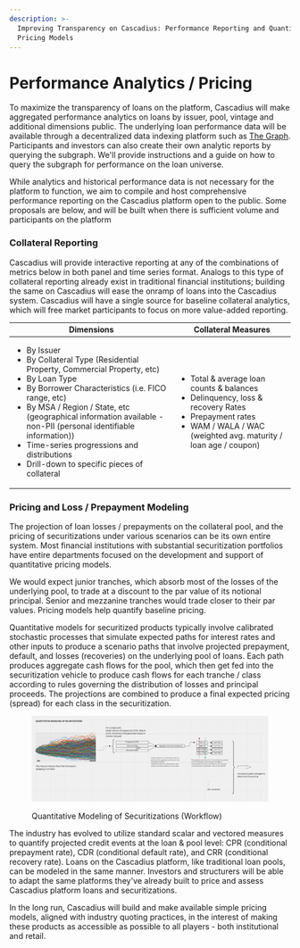 ```yaml
---
description: >-
  Improving Transparency on Cascadius: Performance Reporting and Quantitative
  Pricing Models
---
```


# Performance Analytics / Pricing

To maximize the transparency of loans on the platform, Cascadius will make aggregated performance analytics on loans by issuer, pool, vintage and additional dimensions public.  The underlying loan performance data will be available through a decentralized data indexing platform such as [The Graph](https://thegraph.com/en/).  Participants and investors can also create their own analytic reports by querying the subgraph.  We'll provide instructions and a guide on how to query the subgraph for performance on the loan universe.

While analytics and historical performance data is not necessary for the platform to function, we aim to compile and host comprehensive performance reporting on the Cascadius platform open to the public.  Some proposals are below, and will be built when there is sufficient volume and participants on the platform

### Collateral Reporting

Cascadius will provide interactive reporting at any of the combinations of metrics below in both panel and time series format.  Analogs to this type of collateral reporting already exist in traditional financial institutions; building the same on Cascadius will ease the onramp of loans into the Cascadius system.  Cascadius will have a single source for baseline collateral analytics, which will free market participants to focus on more value-added reporting.

| Dimensions                                                                                                                                                                                                                                                                                                                                                                                                              | Collateral Measures                                                                                                                                                                                               |
| ----------------------------------------------------------------------------------------------------------------------------------------------------------------------------------------------------------------------------------------------------------------------------------------------------------------------------------------------------------------------------------------------------------------------- | ----------------------------------------------------------------------------------------------------------------------------------------------------------------------------------------------------------------- |
| <ul><li>By Issuer</li><li>By Collateral Type (Residential Property, Commercial Property, etc) </li><li>By Loan Type</li><li>By Borrower Characteristics (i.e. FICO range, etc)</li><li>By MSA / Region / State, etc (geographical information available - non-PII (personal identifiable information))</li><li>Time-series progressions and distributions</li><li>Drill-down to specific pieces of collateral</li></ul> | <ul><li>Total &#x26; average loan counts &#x26; balances</li><li>Delinquency, loss &#x26; recovery Rates</li><li>Prepayment rates</li><li>WAM / WALA / WAC (weighted avg. maturity / loan age / coupon)</li></ul> |

### Pricing and Loss / Prepayment Modeling

The projection of loan losses / prepayments on the collateral pool, and the pricing of securitizations under various scenarios can be its own entire system.  Most financial institutions with substantial securitization portfolios have entire departments focused on the development and support of quantitative pricing models.

We would expect junior tranches, which absorb most of the losses of the underlying pool, to trade at a discount to the par value of its notional principal.  Senior and mezzanine tranches would trade closer to their par values.  Pricing models help quantify baseline pricing.

Quantitative models for securitized products typically involve calibrated stochastic processes that simulate expected paths for interest rates and other inputs to produce a scenario paths that involve projected prepayment, default, and losses (recoveries) on the underlying pool of loans.  Each path produces aggregate cash flows for the pool, which then get fed into the securitization vehicle to produce cash flows for each tranche / class according to rules governing the distribution of losses and principal proceeds.  The projections are combined to produce a final expected pricing (spread) for each class in the securitization.

<figure><img src="../.gitbook/assets/Screen Shot 2022-12-30 at 11.59.28 AM.png" alt=""><figcaption><p>Quantitative Modeling of Securitizations (Workflow)</p></figcaption></figure>

The industry has evolved to utilize standard scalar and vectored measures to quantify projected credit events at the loan & pool level:  CPR (conditional prepayment rate), CDR (conditional default rate), and CRR (conditional recovery rate).  Loans on the Cascadius platform, like traditional loan pools, can be modeled in the same manner.  Investors and structurers will be able to adapt the same platforms they've already built to price and assess Cascadius platform loans and securitizations.

In the long run, Cascadius will build and make available simple pricing models, aligned with industry quoting practices, in the interest of making these products as accessible as possible to all players - both institutional and retail. &#x20;
